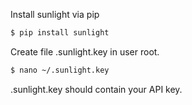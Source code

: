 Install sunlight via pip

```bash
$ pip install sunlight
```

Create file .sunlight.key in user root.

```bash
$ nano ~/.sunlight.key
```

.sunlight.key should contain your API key.
